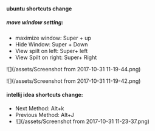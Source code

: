 #### ubuntu shortcuts change

##### move window setting:

* maximize window:  Super + up
* Hide Window: Super + Down
* View spilt on left: Super+ left
* View Spilt on right: Super+ Right

![](/assets/Screenshot from 2017-10-31 11-19-44.png)

![](/assets/Screenshot from 2017-10-31 11-19-42.png)  


#### intellij idea shortcuts change:

* Next Method: Alt+k
* Previous Method: Alt+J
* ![](/assets/Screenshot from 2017-10-31 11-23-37.png)



